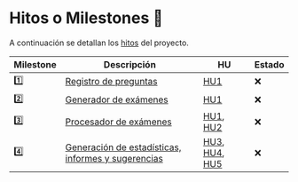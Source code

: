 # Hitos o Milestones 🚩

A continuación se detallan los [hitos](https://github.com/edusegrich/OpoTests/milestones) del proyecto.  
  
Milestone | Descripción | HU | Estado
----------|-------------|----|-------
1️⃣ | [Registro de preguntas](https://github.com/edusegrich/OpoTests/milestone/2) | [HU1](https://github.com/edusegrich/OpoTests/issues/2) | ❌
2️⃣ | [Generador de exámenes](https://github.com/edusegrich/OpoTests/milestone/3) | [HU1](https://github.com/edusegrich/OpoTests/issues/2) | ❌
3️⃣ | [Procesador de exámenes](https://github.com/edusegrich/OpoTests/milestone/4) | [HU1](https://github.com/edusegrich/OpoTests/issues/2), [HU2](https://github.com/edusegrich/OpoTests/issues/3) | ❌
4️⃣ | [Generación de estadísticas, informes y sugerencias](https://github.com/edusegrich/OpoTests/milestone/5) | [HU3](https://github.com/edusegrich/OpoTests/issues/7), [HU4](https://github.com/edusegrich/OpoTests/issues/8), [HU5](https://github.com/edusegrich/OpoTests/issues/9) | ❌
